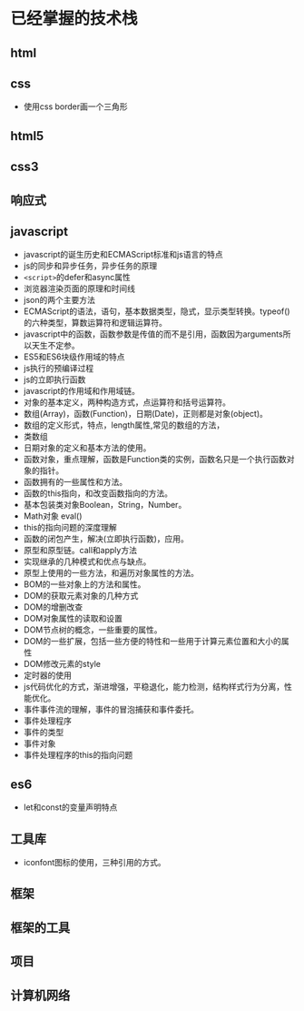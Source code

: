 # 已经掌握的技术栈

## html

## css

* 使用css border画一个三角形

## html5

## css3

## 响应式

## javascript

* javascript的诞生历史和ECMAScript标准和js语言的特点
* js的同步和异步任务，异步任务的原理
* ```<script>```的defer和async属性
* 浏览器渲染页面的原理和时间线
* json的两个主要方法
* ECMAScript的语法，语句，基本数据类型，隐式，显示类型转换。typeof()的六种类型，算数运算符和逻辑运算符。
* javascript中的函数，函数参数是传值的而不是引用，函数因为arguments所以天生不定参。
* ES5和ES6块级作用域的特点
* js执行的预编译过程
* js的立即执行函数
* javascript的作用域和作用域链。
* 对象的基本定义，两种构造方式，点运算符和括号运算符。
* 数组(Array)，函数(Function)，日期(Date)，正则都是对象(object)。
* 数组的定义形式，特点，length属性,常见的数组的方法，
* 类数组
* 日期对象的定义和基本方法的使用。
* 函数对象，重点理解，函数是Function类的实例，函数名只是一个执行函数对象的指针。
* 函数拥有的一些属性和方法。
* 函数的this指向，和改变函数指向的方法。
* 基本包装类对象Boolean，String，Number。
* Math对象 eval()
* this的指向问题的深度理解
* 函数的闭包产生，解决(立即执行函数)，应用。
* 原型和原型链。call和apply方法
* 实现继承的几种模式和优点与缺点。
* 原型上使用的一些方法，和遍历对象属性的方法。
* BOM的一些对象上的方法和属性。
* DOM的获取元素对象的几种方式
* DOM的增删改查
* DOM对象属性的读取和设置
* DOM节点树的概念，一些重要的属性。
* DOM的一些扩展，包括一些方便的特性和一些用于计算元素位置和大小的属性
* DOM修改元素的style
* 定时器的使用
* js代码优化的方式，渐进增强，平稳退化，能力检测，结构样式行为分离，性能优化。
* 事件事件流的理解，事件的冒泡捕获和事件委托。
* 事件处理程序
* 事件的类型
* 事件对象
* 事件处理程序的this的指向问题

## es6

* let和const的变量声明特点

## 工具库

* iconfont图标的使用，三种引用的方式。

## 框架

## 框架的工具

## 项目

## 计算机网络